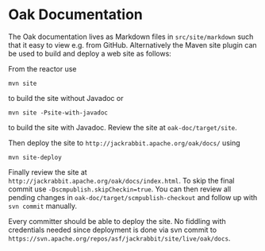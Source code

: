 <!--
   Licensed to the Apache Software Foundation (ASF) under one or more
   contributor license agreements.  See the NOTICE file distributed with
   this work for additional information regarding copyright ownership.
   The ASF licenses this file to You under the Apache License, Version 2.0
   (the "License"); you may not use this file except in compliance with
   the License.  You may obtain a copy of the License at

       http://www.apache.org/licenses/LICENSE-2.0

   Unless required by applicable law or agreed to in writing, software
   distributed under the License is distributed on an "AS IS" BASIS,
   WITHOUT WARRANTIES OR CONDITIONS OF ANY KIND, either express or implied.
   See the License for the specific language governing permissions and
   limitations under the License.
  -->

Oak Documentation
=================

The Oak documentation lives as Markdown files in `src/site/markdown` such that it easy to view
e.g. from GitHub. Alternatively the Maven site plugin can be used to build and deploy a web site
as follows:

From the reactor use

    mvn site

to build the site without Javadoc or

    mvn site -Psite-with-javadoc

to build the site with Javadoc. Review the site at `oak-doc/target/site`.

Then deploy the site to `http://jackrabbit.apache.org/oak/docs/` using

    mvn site-deploy

Finally review the site at `http://jackrabbit.apache.org/oak/docs/index.html`.
To skip the final commit use `-Dscmpublish.skipCheckin=true`. You can then review
all pending changes in `oak-doc/target/scmpublish-checkout` and follow up with
`svn commit` manually.


Every committer should be able to deploy the site. No fiddling with credentials needed since
deployment is done via svn commit to `https://svn.apache.org/repos/asf/jackrabbit/site/live/oak/docs`.
